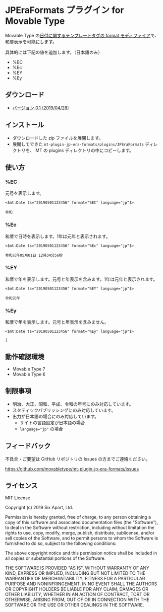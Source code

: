 # JPEraFormats プラグイン for Movable Type

Movable Type の[日付に関するテンプレートタグの format モディファイア](https://www.movabletype.jp/documentation/appendices/date-formats.html)で、和暦表示を可能にします。

具体的には下記の値を追加します。（日本語のみ）

* %EC
* %Ec
* %EY
* %Ey

## ダウンロード

* [バージョン 0.1 (2019/04/28)](https://github.com/movabletype/mt-plugin-jp-era-formats/releases/download/0.1/mt-plugin-jp-era-formats-0.1.zip)

## インストール

* ダウンロードした zip ファイルを展開します。
* 展開してできた `mt-plugin-jp-era-formats/plugins/JPEraFormats` ディレクトリを、 MT の plugins ディレクトリの中にコピーします。

## 使い方

### %EC

元号を表示します。

```
<$mt:Date ts="20190501123456" format="%EC" language="jp"$>
```

```
令和
```

### %Ec

和暦で日時を表示します。1年は元年と表示されます。

```
<$mt:Date ts="20190501123456" format="%Ec" language="jp"$>
```

```
令和元年05月01日 12時34分56秒
```

### %EY

和暦で年を表示します。元号と年表示を含みます。1年は元年と表示されます。

```
<$mt:Date ts="20190501123456" format="%EY" language="jp"$>
```

```
令和元年
```

### %Ey

和暦で年を表示します。元号と年表示を含みません。

```
<$mt:Date ts="20190501123456" format="%Ey" language="jp"$>
```

```
1
```

## 動作確認環境

* Movable Type 7
* Movable Type 6

## 制限事項

* 明治、大正、昭和、平成、令和の年号にのみ対応しています。
* スタティックパブリッシングにのみ対応しています。
* 出力が日本語の場合にのみ対応しています。
  * サイトの言語設定が日本語の場合
  * `language="jp"` の場合

## フィードバック

不具合・ご要望は GitHub リポジトリの Issues の方までご連絡ください。

https://github.com/movabletype/mt-plugin-jp-era-formats/issues

## ライセンス

MIT License

Copyright (c) 2019 Six Apart, Ltd.

Permission is hereby granted, free of charge, to any person obtaining a copy
of this software and associated documentation files (the "Software"), to deal
in the Software without restriction, including without limitation the rights
to use, copy, modify, merge, publish, distribute, sublicense, and/or sell
copies of the Software, and to permit persons to whom the Software is
furnished to do so, subject to the following conditions:

The above copyright notice and this permission notice shall be included in all
copies or substantial portions of the Software.

THE SOFTWARE IS PROVIDED "AS IS", WITHOUT WARRANTY OF ANY KIND, EXPRESS OR
IMPLIED, INCLUDING BUT NOT LIMITED TO THE WARRANTIES OF MERCHANTABILITY,
FITNESS FOR A PARTICULAR PURPOSE AND NONINFRINGEMENT. IN NO EVENT SHALL THE
AUTHORS OR COPYRIGHT HOLDERS BE LIABLE FOR ANY CLAIM, DAMAGES OR OTHER
LIABILITY, WHETHER IN AN ACTION OF CONTRACT, TORT OR OTHERWISE, ARISING FROM,
OUT OF OR IN CONNECTION WITH THE SOFTWARE OR THE USE OR OTHER DEALINGS IN THE
SOFTWARE.
